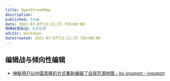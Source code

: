 ```yaml
---
title: OpenStreetMap
description:
published: true
date: 2021-07-07T13:21:37.755+08:00
特殊标签标记: #无标签
editor: markdown
dateCreated: 2021-07-07T13:21:37.755+08:00
---
```


## 编辑战与倾向性编辑

+ [神秘用户以中国青睐的方式重新编辑了全球开源地图 - by iyouport - iyouport](https://web.archive.org/web/20210707043509/https://iyouport.substack.com/p/411)
